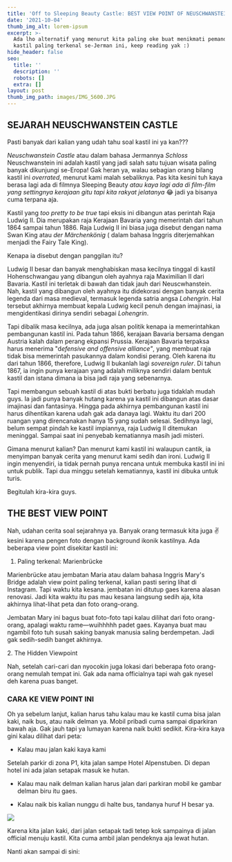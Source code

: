 ```yaml
---
title: 'Off to Sleeping Beauty Castle: BEST VIEW POINT OF NEUSCHWANSTEIN'
date: '2021-10-04'
thumb_img_alt: lorem-ipsum
excerpt: >-
  Ada lho alternatif yang menurut kita paling oke buat menikmati pemandangan
  kastil paling terkenal se-Jerman ini, keep reading yak :) 
hide_header: false
seo:
  title: ''
  description: ''
  robots: []
  extra: []
layout: post
thumb_img_path: images/IMG_5600.JPG
---
```

## SEJARAH NEUSCHWANSTEIN CASTLE

Pasti banyak dari kalian yang udah tahu soal kastil ini ya kan???

*Neuschwanstein Castle* atau dalam bahasa Jermannya *Schloss* Neuschwanstein ini adalah kastil yang jadi salah satu tujuan wisata paling banyak dikunjungi se-Eropa! Gak heran ya, walau sebagian orang bilang kastil ini *overrated*, menurut kami malah sebaliknya. Pas kita kesini tuh kaya berasa lagi ada di filmnya Sleeping Beauty *atau kaya lagi ada di film-film yang settingnya kerajaan gitu tapi kita rakyat jelatanya* 😂 jadi ya bisanya cuma terpana aja.

Kastil yang *too pretty to be true* tapi eksis ini dibangun atas perintah Raja Ludwig II. Dia merupakan raja Kerajaan Bavaria yang memerintah dari tahun 1864 sampai tahun 1886. Raja Ludwig II ini biasa juga disebut dengan nama Swan King atau *der Märchenkönig* ( dalam bahasa Inggris diterjemahkan menjadi the Fairy Tale King).

Kenapa ia disebut dengan panggilan itu?

Ludwig II besar dan banyak menghabiskan masa kecilnya tinggal di kastil Hohenschwangau yang dibangun oleh ayahnya raja Maximilian II dari Bavaria. Kastil ini terletak di bawah dan tidak jauh dari Neuscwhanstein. Nah, kastil yang dibangun oleh ayahnya itu didekorasi dengan banyak cerita legenda dari masa medieval, termasuk legenda satria angsa *Lohengrin*. Hal tersebut akhirnya membuat kepala Ludwig kecil penuh dengan imajinasi, ia mengidentikasi dirinya sendiri sebagai *Lohengrin*.

Tapi dibalik masa kecilnya, ada juga alsan politik kenapa ia memerintahkan pembangunan kastil ini. Pada tahun 1866, kerajaan Bavaria bersama dengan Austria kalah dalam perang ekpansi Prussia. Kerajaan Bavaria terpaksa harus menerima "d*efensive and offensive
alliance"*, yang membuat raja tidak bisa memerintah pasukannya dalam kondisi perang. Oleh karena itu dari tahun 1866, therefore, Ludwig II
bukanlah lagi *sovereign ruler*. Di tahun 1867, ia ingin punya kerajaan yang adalah miliknya sendiri dalam bentuk kastil dan istana dimana ia bisa jadi raja yang sebenarnya.

Tapi membangun sebuah kastil di atas bukti berbatu juga tidaklah mudah guys. Ia jadi punya banyak hutang karena ya kastil ini dibangun atas dasar imajinasi dan fantasinya. Hingga pada akhirnya pembangunan kastil ini harus dihentikan karena udah gak ada danaya lagi. Waktu itu dari 200 ruangan yang direncanakan hanya 15 yang sudah selesai. Sedihnya lagi, belum sempat pindah ke kastil impiannya, raja Ludwig II ditemukan meninggal. Sampai saat ini penyebab kematiannya masih jadi  misteri.

Gimana menurut kalian? Dan menurut kami kastil ini walaupun cantik, ia menyimpan banyak cerita yang menurut kami sedih dan ironi. Ludwig II ingin menyendiri, ia tidak pernah punya rencana untuk membuka kastil ini ini untuk publik. Tapi dua minggu setelah kematiannya, kastil ini dibuka untuk turis.

Begitulah kira-kira guys.

## THE BEST VIEW POINT

Nah, udahan cerita soal sejarahnya ya. Banyak orang termasuk kita juga ✌️ kesini karena pengen foto dengan background ikonik kastilnya. Ada beberapa view point disekitar kastil ini:

1.  Paling terkenal: Marienbrücke

Marienbrücke atau jembatan Maria atau dalam bahasa Inggris Mary's Bridge adalah view point paling terkenal, kalian pasti sering lihat di Instagram. Tapi waktu kita kesana. jembatan ini ditutup gaes karena alasan renovasi. Jadi kita waktu itu pas mau kesana langsung sedih aja, kita akhirnya lihat-lihat peta dan foto orang-orang.

Jembatan Mary ini bagus buat foto-foto tapi kalau dilihat dari foto orang-orang, apalagi waktu rame—wuihhhhh padet gaes. Kayanya buat mau ngambil foto tuh susah saking banyak manusia saling berdempetan. Jadi gak sedih-sedih banget akhirnya.

2\. The Hidden Viewpoint

Nah, setelah cari-cari dan nyocokin juga lokasi dari beberapa foto orang-orang nemulah tempat ini. Gak ada nama officialnya tapi wah gak nyesel deh karena puas banget.

### CARA KE VIEW POINT INI

Oh ya sebelum lanjut, kalian harus tahu kalau mau ke kastil cuma bisa jalan kaki, naik bus, atau naik delman ya. Mobil pribadi cuma sampai diparkiran bawah aja. Gak jauh tapi ya lumayan karena naik bukti sedikit. Kira-kira kaya gini kalau dilihat dari peta:

*   Kalau mau jalan kaki kaya kami

Setelah parkir di zona P1, kita jalan sampe Hotel Alpenstuben. Di depan hotel ini ada jalan setapak masuk ke hutan. 

*   Kalau mau naik delman kalian harus jalan dari parkiran mobil ke gambar delman biru itu gaes.

*   Kalau naik bis kalian nunggu di halte bus, tandanya huruf H besar ya.

![](https://i.lensdump.com/i/g6LOx3.webp?open=true)

Karena kita jalan kaki, dari jalan setapak tadi tetep kok sampainya di jalan official menuju kastil. Kita cuma ambil jalan pendeknya aja lewat hutan.

Nanti akan sampai di sini:

